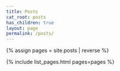 ```yaml
---
title: Posts
cat_root: posts
has_children: true
layout: page
permalink: /posts/
---
```


{% assign pages = site.posts | reverse %}

{% include list_pages.html pages=pages %}